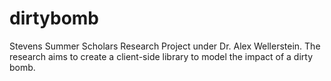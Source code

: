 # dirtybomb
Stevens Summer Scholars Research Project under Dr. Alex Wellerstein. The research aims to create a client-side library to model the impact of a dirty bomb. 

